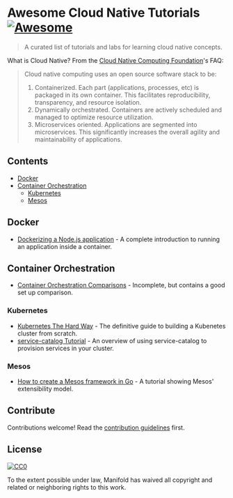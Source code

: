 # Awesome Cloud Native Tutorials [![Awesome](https://cdn.rawgit.com/sindresorhus/awesome/d7305f38d29fed78fa85652e3a63e154dd8e8829/media/badge.svg)](https://github.com/sindresorhus/awesome)

> A curated list of tutorials and labs for learning cloud native concepts.

What is Cloud Native? From the [Cloud Native Computing Foundation](https://www.cncf.io/)'s FAQ:

> Cloud native computing uses an open source software stack to be:
> 1. Containerized. Each part (applications, processes, etc) is packaged in its own container. This facilitates reproducibility, transparency, and resource isolation.
> 1. Dynamically orchestrated. Containers are actively scheduled and managed to optimize resource utilization.
> 1. Microservices oriented. Applications are segmented into microservices. This significantly increases the overall agility and maintainability of applications.

## Contents

- [Docker](#docker)
- [Container Orchestration](#container-orchestration)
  - [Kubernetes](#kubernetes)
  - [Mesos](#mesos)

## Docker

- [Dockerizing a Node.js application](https://github.com/docker/labs/tree/master/developer-tools/nodejs/porting) - A complete introduction to running an application inside a container.

## Container Orchestration

- [Container Orchestration Comparisons](https://github.com/thesandlord/container-orchestration-comparisons) - Incomplete, but contains a good set up comparison.

### Kubernetes

- [Kubernetes The Hard Way](https://github.com/kelseyhightower/kubernetes-the-hard-way) - The definitive guide to building a Kubenetes cluster from scratch.
- [service-catalog Tutorial](https://github.com/manifoldco/service-catalog-tutorial) - An overview of using service-catalog to provision services in your cluster.

### Mesos

- [How to create a Mesos framework in Go](https://github.com/sayden/minimal-mesos-go-framework) - A tutorial showing Mesos' extensibility model.

## Contribute

Contributions welcome! Read the [contribution guidelines](./github/CONTRIBUTING.md) first.

## License

[![CC0](http://mirrors.creativecommons.org/presskit/buttons/88x31/svg/cc-zero.svg)](http://creativecommons.org/publicdomain/zero/1.0)

To the extent possible under law, Manifold has waived all copyright and
related or neighboring rights to this work.
